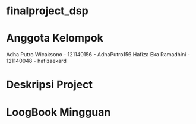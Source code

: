 # finalproject_dsp
# Anggota Kelompok
Adha Putro Wicaksono - 121140156 - AdhaPutro156
Hafiza Eka Ramadhini - 121140048 - hafizaekard

# Deskripsi Project

# LoogBook Mingguan
